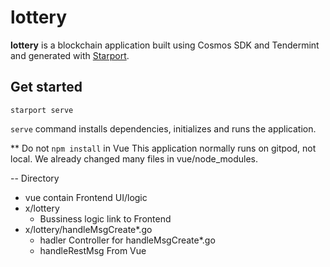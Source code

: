 # lottery

**lottery** is a blockchain application built using Cosmos SDK and Tendermint and generated with [Starport](https://github.com/tendermint/starport).

## Get started

```
starport serve
```

`serve` command installs dependencies, initializes and runs the application.

** Do not `npm install` in Vue
This application normally runs on gitpod, not local. We already changed many files in vue/node_modules.

-- Directory 
  - vue 
    contain Frontend UI/logic
  - x/lottery 
    - Bussiness logic link to Frontend
  - x/lottery/handleMsgCreate*.go
    - hadler Controller for handleMsgCreate*.go
    - handleRestMsg From Vue
    
